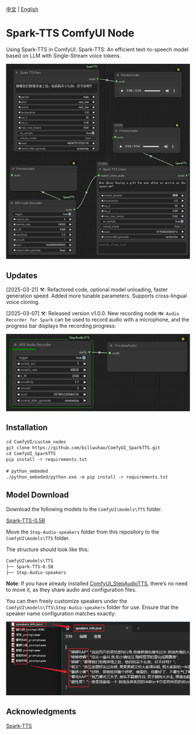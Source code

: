 [中文](README.md) | [English](README-en.md)

# Spark-TTS ComfyUI Node

Using Spark-TTS in ComfyUI. Spark-TTS: An efficient text-to-speech model based on LLM with Single-Stream voice tokens.

![](https://github.com/billwuhao/ComfyUI_SparkTTS/blob/master/images/2025-03-07_03-08-47.png)

## Updates

[2025-03-21] ⚒️: Refactored code, optional model unloading, faster generation speed. Added more tunable parameters. Supports cross-lingual voice cloning.

[2025-03-07] ⚒️: Released version v1.0.0. New recording node `MW Audio Recorder for Spark` can be used to record audio with a microphone, and the progress bar displays the recording progress:

![](https://github.com/billwuhao/ComfyUI_StepAudioTTS/blob/master/assets/2025-03-06_21-29-09.png)

## Installation

```
cd ComfyUI/custom_nodes
git clone https://github.com/billwuhao/ComfyUI_SparkTTS.git
cd ComfyUI_SparkTTS
pip install -r requirements.txt

# python_embeded
./python_embeded/python.exe -m pip install -r requirements.txt
```

## Model Download

Download the following models to the `ComfyUI\models\TTS` folder.

[Spark-TTS-0.5B](https://huggingface.co/SparkAudio/Spark-TTS-0.5B)

Move the `Step-Audio-speakers` folder from this repository to the `ComfyUI\models\TTS` folder.

The structure should look like this:
```
ComfyUI\models\TTS
├── Spark-TTS-0.5B
├── Step-Audio-speakers
```

**Note**: If you have already installed [ComfyUI_StepAudioTTS](https://github.com/billwuhao/ComfyUI_StepAudioTTS), there’s no need to move it, as they share audio and configuration files.

You can then freely customize speakers under the `ComfyUI\models\TTS\Step-Audio-speakers` folder for use. Ensure that the speaker name configuration matches exactly:

![](https://github.com/billwuhao/ComfyUI_SparkTTS/blob/master/images/2025-03-07_03-30-51.png)

## Acknowledgments

[Spark-TTS](https://github.com/SparkAudio/Spark-TTS.git)